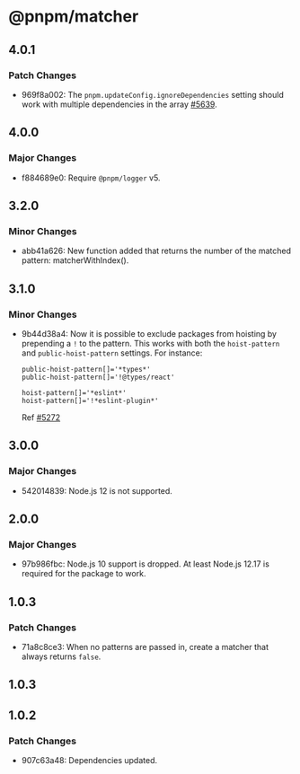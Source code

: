 # @pnpm/matcher

## 4.0.1

### Patch Changes

- 969f8a002: The `pnpm.updateConfig.ignoreDependencies` setting should work with multiple dependencies in the array [#5639](https://github.com/pnpm/pnpm/issues/5639).

## 4.0.0

### Major Changes

- f884689e0: Require `@pnpm/logger` v5.

## 3.2.0

### Minor Changes

- abb41a626: New function added that returns the number of the matched pattern: matcherWithIndex().

## 3.1.0

### Minor Changes

- 9b44d38a4: Now it is possible to exclude packages from hoisting by prepending a `!` to the pattern. This works with both the `hoist-pattern` and `public-hoist-pattern` settings. For instance:

  ```
  public-hoist-pattern[]='*types*'
  public-hoist-pattern[]='!@types/react'

  hoist-pattern[]='*eslint*'
  hoist-pattern[]='!*eslint-plugin*'
  ```

  Ref [#5272](https://github.com/pnpm/pnpm/issues/5272)

## 3.0.0

### Major Changes

- 542014839: Node.js 12 is not supported.

## 2.0.0

### Major Changes

- 97b986fbc: Node.js 10 support is dropped. At least Node.js 12.17 is required for the package to work.

## 1.0.3

### Patch Changes

- 71a8c8ce3: When no patterns are passed in, create a matcher that always returns `false`.

## 1.0.3

## 1.0.2

### Patch Changes

- 907c63a48: Dependencies updated.
